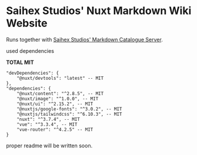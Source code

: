 # Saihex Studios' Nuxt Markdown Wiki Website
Runs together with [Saihex Studios' Markdown Catalogue Server](https://github.com/Saihex/markdown_catalogue_server).

used dependencies

**TOTAL MIT**
```
"devDependencies": {
    "@nuxt/devtools": "latest" -- MIT
},
"dependencies": {
    "@nuxt/content": "^2.8.5", -- MIT
    "@nuxt/image": "^1.0.0", -- MIT
    "@nuxt/ui": "^2.15.2", -- MIT
    "@nuxtjs/google-fonts": "^3.0.2", -- MIT
    "@nuxtjs/tailwindcss": "^6.10.3", -- MIT
    "nuxt": "^3.7.4", -- MIT
    "vue": "^3.3.4", -- MIT
    "vue-router": "^4.2.5" -- MIT
}
```

proper readme will be written soon.